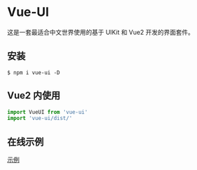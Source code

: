 # Vue-UI

这是一套最适合中文世界使用的基于 UIKit 和 Vue2 开发的界面套件。

## 安装

```
$ npm i vue-ui -D
```

## Vue2 内使用

```js
import VueUI from 'vue-ui'
import 'vue-ui/dist/'
```

## 在线示例

[示例](https://dotnetage.github.io/vue-ui/)
